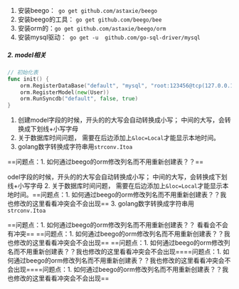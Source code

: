 1. 安装beego：` go get github.com/astaxie/beego`
2. 安装beego的工具： `go get github.com/beego/bee`
3. 安装orm的：`go get github.com/astaxie/beego/orm`
4. 安装mysql驱动：` go get -u  github.com/go-sql-driver/mysql`

##### 2. model相关

```go
// 初始化表
func init() {
	orm.RegisterDataBase("default", "mysql", "root:123456@tcp(127.0.0.1:3306)/gotest?charset=utf8")
	orm.RegisterModel(new(User))
	orm.RunSyncdb("default", false, true)
}

```

1. 创建model字段的时候，开头的的大写会自动转换成小写； 中间的大写，会转换成下划线+小写字母
2. 关于数据库时间问题， 需要在后边添加上`&loc=Local`才能显示本地时间。
3. golang数字转换成字符串用`strconv.Itoa`



==问题点：1. 如何通过beego的orm修改列名而不用重新创建表？？==


odel字段的时候，开头的的大写会自动转换成小写； 中间的大写，会转换成下划线+小写字母
2. 关于数据库时间问题， 需要在后边添加上`&loc=Local`才能显示本地时间。==问题点：1. 如何通过beego的orm修改列名而不用重新创建表？？我也修改的这里看看冲突会不会出现==
3. golang数字转换成字符串用`strconv.Itoa`


==问题点：1. 如何通过beego的orm修改列名而不用重新创建表？？ 看看会不会有冲突==
==问题点：1. 如何通过beego的orm修改列名而不用重新创建表？？我也修改的这里看看冲突会不会出现==
==问题点：1. 如何通过beego的orm修改列名而不用重新创建表？？我也修改的这里看看冲突会不会出现====问题点：1. 如何通过beego的orm修改列名而不用重新创建表？？我也修改的这里看看冲突会不会出现====问题点：1. 如何通过beego的orm修改列名而不用重新创建表？？我也修改的这里看看冲突会不会出现==


